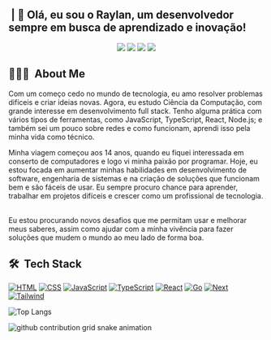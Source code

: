 <h2> &nbsp;| 👋 Olá, eu sou o Raylan, um desenvolvedor sempre em busca de aprendizado e inovação!</h2>

<p align="center">
<a href="https://instagram.com/raylann_lopes"><img src="https://img.shields.io/badge/-@raylann_lopes_-E4405F?style=flat-square&logo=Instagram&logoColor=white"/></a>
 <a href=""><img src="https://img.shields.io/badge/-Portifolio-3423A6?style=flat-square&logo=Google-Chrome&logoColor=white"/></a>
<a href="https://www.linkedin.com/in/raylannlopes/"><img src="https://img.shields.io/badge/💼 Raylan%20Lopes-0077B5?style=flat-square&logo=Linkedin&logoColor=white"/></a>
<a href="mailto:raylannlopes@gmail.com"><img src="https://img.shields.io/badge/-raylannlopes@gmail.com-D14836?style=flat-square&logo=Gmail&logoColor=white"/></a>

<h2> 👨🏻‍💻 &nbsp;About Me </h2>


Com um começo cedo no mundo de tecnologia, eu amo resolver problemas difíceis e criar ideias novas. Agora, eu estudo Ciência da Computação, com grande interesse em desenvolvimento fu͏ll stack. Tenho alguma prática c͏om vá͏rios tipos de ferramentas, como JavaScript, TypeScript, React, Node.js; e também sei um pouco sobre redes e como funcionam, aprendi isso pela minha vida co͏mo técnico. ͏


Minha viagem começou aos 14 anos, quando eu fiquei interessada em conserto de computadores e logo vi minha paixão por programar. Hoje, eu estou focada em aumentar minhas habilidades em desenvolvimento de software, engenharia de sistemas e na criação de soluções que funcionam bem e são fáceis de usar. Eu sempre procuro chance para aprender, trabalhar em projetos difíceis e crescer como um profissional de tecnologia. ͏
͏

Eu estou procurando novos desafios que me permitam usar e melhorar meus saberes, assim como ajudar com a minha vivência para fazer soluções que mudem o mundo ao meu lado de forma bo͏a. ͏ ͏

<h2> 🛠 &nbsp;Tech Stack</h2>


[![HTML](https://img.shields.io/badge/-HTML-333333?style=flat&logo=HTML5)](https://github.com/raylann-lopes)
[![CSS](https://img.shields.io/badge/-CSS-333333?style=flat&logo=CSS3&logoColor=1572B6)](https://github.com/raylann-lopes)
[![JavaScript](https://img.shields.io/badge/-JavaScript-333333?style=flat&logo=javascript)](https://github.com/raylann-lopes)
[![TypeScript](https://img.shields.io/badge/-TypeScript-333333?style=flat&logo=typescript&logoColor=2D79C7)](https://github.com/raylann-lopes)
[![React](https://img.shields.io/badge/-React-333333?style=flat&logo=react&logoColor=61DAFB)](https://github.com/raylann-lopes)
[![Go](https://img.shields.io/badge/Go-333333?style=flat&logo=go&logoColor=6DA55F)](https://github.com/raylann-lopes)
[![Next](https://img.shields.io/badge/Next.js-333333?style=flat&logo=next.js&logoColor=grey)](https://github.com/raylann-lopes)
[![Tailwind](https://img.shields.io/badge/tailwindcss-333333.svg?style=flat&logo=tailwind-css&logoColor=2338B2AC)](https://github.com/raylann-lopes)


  ![Top Langs](https://github-readme-stats-git-masterrstaa-rickstaa.vercel.app/api/top-langs/?username=raylann-lopes&?theme=react&bg_color=333333&border_color=333333&title_color=FFF&text_color=FFF)

<picture>
  <source media="(prefers-color-scheme: dark)" srcset="https://raw.githubusercontent.com/raylann-lopes/raylann-lopes/output/github-contribution-grid-snake-dark.svg">
  <source media="(prefers-color-scheme: light)" srcset="https://raw.githubusercontent.com/raylann-lopes/raylann-lopes/output/github-contribution-grid-snake.svg">
  <img alt="github contribution grid snake animation" src="https://raw.githubusercontent.com/raylann-lopes/raylann-lopes/output/github-contribution-grid-snake.svg">
</picture>
